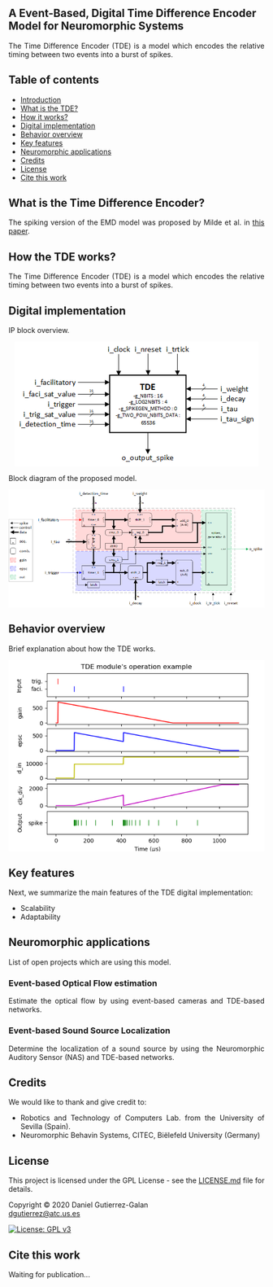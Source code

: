 <h2 name="Introduction">A Event-Based, Digital Time Difference Encoder Model for Neuromorphic Systems</h2>
<p align="justify">
The Time Difference Encoder (TDE) is a model which encodes the relative timing between two events into a burst of spikes.
</p>

<h2 name="Contents">Table of contents</h2>
<p align="justify">
<ul>
<li><a href="#Introduction">Introduction</a></li>
<li><a href="#What_is_TDE">What is the TDE?</a></li>
<li><a href="#How_it_works">How it works?</a></li>
<li><a href="#Digital_model">Digital implementation</a></li>
<li><a href="#Behavior_overview">Behavior overview</a></li>
<li><a href="#Key_features">Key features</a></li>
<li><a href="#Applications">Neuromorphic applications</a></li>
<li><a href="#Credits">Credits</a></li>
<li><a href="#License">License</a></li>
<li><a href="#Cite">Cite this work</a></li>
</ul>
</p>

<h2 name="What_is_TDE">What is the Time Difference Encoder?</h2>
<p align="justify">
The spiking version of the EMD model was proposed by Milde et al. in <a href="https://www.mitpressjournals.org/doi/full/10.1162/neco_a_01112">this paper</a>.
</p>

<h2 name="How_it_works">How the TDE works?</h2>
<p align="justify">
The Time Difference Encoder (TDE) is a model which encodes the relative timing between two events into a burst of spikes.
</p>

<h2 name="Digital_model">Digital implementation</h2>
<p align="justify">
IP block overview.
</p>

<p align="center">
<img align="center" src="https://github.com/dgutierrezATC/TDE_vhdl/blob/master/TDE/Documentation/Wiki/Wiki_images/Fig_TDE_IP_module.png" alt="TDE VHDL architecture">
</p>

<p align="justify">
Block diagram of the proposed model.
</p>

<p align="center">
<img align="center" src="https://github.com/dgutierrezATC/TDE_vhdl/blob/master/TDE/Documentation/Wiki/Wiki_images/Fig_TDE_vhdl_block_diagram.png" alt="TDE VHDL architecture">
</p>

<h2 name="Behavior_overview">Behavior overview</h2>
<p align="justify">
Brief explanation about how the TDE works.
</p>

<p align="center">
<img align="center" src="https://github.com/dgutierrezATC/TDE_vhdl/blob/master/TDE/Documentation/Wiki/Wiki_images/Fig_TDE_module_operation_example.png" alt="TDE VHDL architecture">
</p>

<h2 name="Key_features">Key features</h2>
<p align="justify">
Next, we summarize the main features of the TDE digital implementation:
<ul align="justify">
<li>Scalability</li>
<li>Adaptability</li>
</ul>
</p>

<h2 name="Applications">Neuromorphic applications</h2>
<p align="justify">
List of open projects which are using this model.
</p>

<h3 name="Optical_flow">Event-based Optical Flow estimation</h3>
<p align="justify">
Estimate the optical flow by using event-based cameras and TDE-based networks.
</p>

<h3 name="Sound_localization">Event-based Sound Source Localization</h3>
<p align="justify">
Determine the localization of a sound source by using the Neuromorphic Auditory Sensor (NAS) and TDE-based networks.
</p>

<h2 name="Credits">Credits</h2>
<p align="justify">
We would like to thank and give credit to:
<ul align="justify">
<li>Robotics and Technology of Computers Lab. from the University of Sevilla (Spain).</li>
<li>Neuromorphic Behavin Systems, CITEC, Biëlefeld University (Germany)</li>
</ul>
</p>

<h2 name="License">License</h2>
<p align="justify">
This project is licensed under the GPL License - see the <a href="https://raw.githubusercontent.com/RTC-research-group/OpenNAS/master/LICENSE">LICENSE.md</a> file for details.
</p>
<p align="justify">
Copyright © 2020 Daniel Gutierrez-Galan<br>  
<a href="mailto:dgutierrez@atc.us.es">dgutierrez@atc.us.es</a>
</p>

[![License: GPL v3](https://img.shields.io/badge/License-GPL%20v3-blue.svg)](http://www.gnu.org/licenses/gpl-3.0)

<h2 name="Cite">Cite this work</h2>
<p align="justify">
Waiting for publication...
</p>
